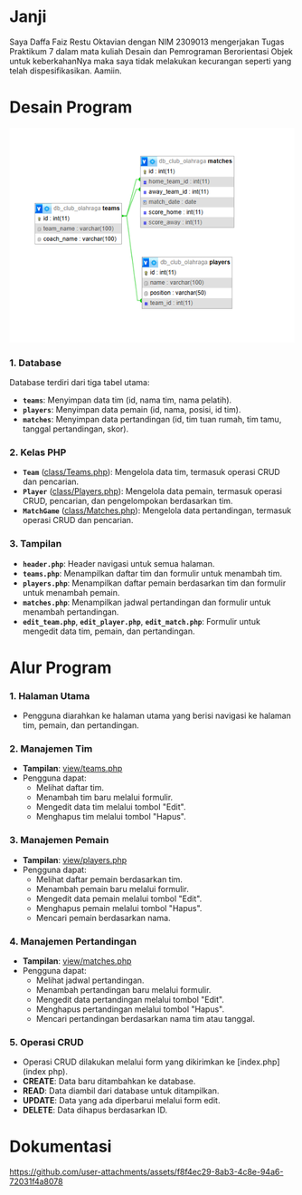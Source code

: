 # Janji
Saya Daffa Faiz Restu Oktavian dengan NIM 2309013 mengerjakan Tugas Praktikum 7 dalam mata kuliah Desain dan Pemrograman Berorientasi Objek untuk keberkahanNya maka saya tidak melakukan kecurangan seperti yang telah dispesifikasikan. Aamiin.
# Desain Program
<img src = "images/Desain_Program.png">

### 1. Database
Database terdiri dari tiga tabel utama:
- **`teams`**: Menyimpan data tim (id, nama tim, nama pelatih).
- **`players`**: Menyimpan data pemain (id, nama, posisi, id tim).
- **`matches`**: Menyimpan data pertandingan (id, tim tuan rumah, tim tamu, tanggal pertandingan, skor).

### 2. Kelas PHP
- **`Team`** ([class/Teams.php](class/Teams.php)): Mengelola data tim, termasuk operasi CRUD dan pencarian.
- **`Player`** ([class/Players.php](class/Players.php)): Mengelola data pemain, termasuk operasi CRUD, pencarian, dan pengelompokan berdasarkan tim.
- **`MatchGame`** ([class/Matches.php](class/Matches.php)): Mengelola data pertandingan, termasuk operasi CRUD dan pencarian.

### 3. **Tampilan**
- **`header.php`**: Header navigasi untuk semua halaman.
- **`teams.php`**: Menampilkan daftar tim dan formulir untuk menambah tim.
- **`players.php`**: Menampilkan daftar pemain berdasarkan tim dan formulir untuk menambah pemain.
- **`matches.php`**: Menampilkan jadwal pertandingan dan formulir untuk menambah pertandingan.
- **`edit_team.php`**, **`edit_player.php`**, **`edit_match.php`**: Formulir untuk mengedit data tim, pemain, dan pertandingan.

# Alur Program

### 1. **Halaman Utama**
- Pengguna diarahkan ke halaman utama yang berisi navigasi ke halaman tim, pemain, dan pertandingan.

### 2. **Manajemen Tim**
- **Tampilan**: [view/teams.php](view/teams.php)
- Pengguna dapat:
  - Melihat daftar tim.
  - Menambah tim baru melalui formulir.
  - Mengedit data tim melalui tombol "Edit".
  - Menghapus tim melalui tombol "Hapus".

### 3. **Manajemen Pemain**
- **Tampilan**: [view/players.php](view/players.php)
- Pengguna dapat:
  - Melihat daftar pemain berdasarkan tim.
  - Menambah pemain baru melalui formulir.
  - Mengedit data pemain melalui tombol "Edit".
  - Menghapus pemain melalui tombol "Hapus".
  - Mencari pemain berdasarkan nama.

### 4. **Manajemen Pertandingan**
- **Tampilan**: [view/matches.php](view/matches.php)
- Pengguna dapat:
  - Melihat jadwal pertandingan.
  - Menambah pertandingan baru melalui formulir.
  - Mengedit data pertandingan melalui tombol "Edit".
  - Menghapus pertandingan melalui tombol "Hapus".
  - Mencari pertandingan berdasarkan nama tim atau tanggal.

### 5. **Operasi CRUD**
- Operasi CRUD dilakukan melalui form yang dikirimkan ke [index.php](index php).
- **CREATE**: Data baru ditambahkan ke database.
- **READ**: Data diambil dari database untuk ditampilkan.
- **UPDATE**: Data yang ada diperbarui melalui form edit.
- **DELETE**: Data dihapus berdasarkan ID.

# Dokumentasi
https://github.com/user-attachments/assets/f8f4ec29-8ab3-4c8e-94a6-72031f4a8078
